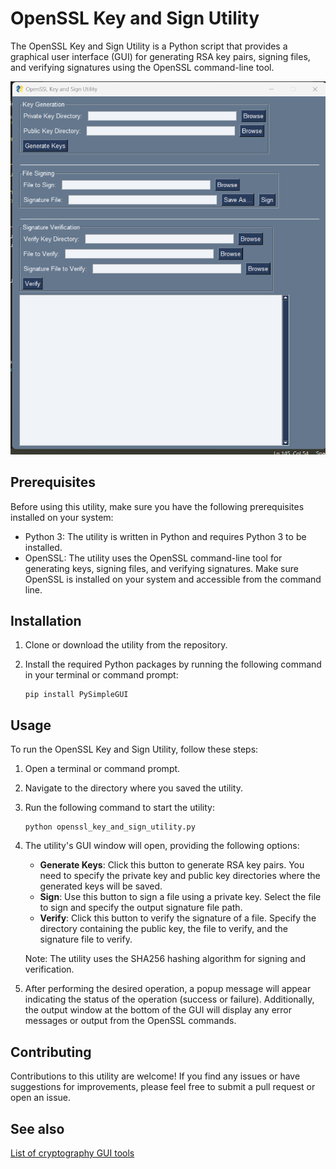 
# OpenSSL Key and Sign Utility

The OpenSSL Key and Sign Utility is a Python script that provides a graphical user interface (GUI) for generating RSA key pairs, signing files, and verifying signatures using the OpenSSL command-line tool.

![Alt text](image-1.png)

## Prerequisites

Before using this utility, make sure you have the following prerequisites installed on your system:

- Python 3: The utility is written in Python and requires Python 3 to be installed.
- OpenSSL: The utility uses the OpenSSL command-line tool for generating keys, signing files, and verifying signatures. Make sure OpenSSL is installed on your system and accessible from the command line.

## Installation

1. Clone or download the utility from the repository.
2. Install the required Python packages by running the following command in your terminal or command prompt:

   ```shell
   pip install PySimpleGUI
   ```

## Usage

To run the OpenSSL Key and Sign Utility, follow these steps:

1. Open a terminal or command prompt.
2. Navigate to the directory where you saved the utility.
3. Run the following command to start the utility:

   ```shell
   python openssl_key_and_sign_utility.py
   ```

4. The utility's GUI window will open, providing the following options:

   - **Generate Keys**: Click this button to generate RSA key pairs. You need to specify the private key and public key directories where the generated keys will be saved.
   - **Sign**: Use this button to sign a file using a private key. Select the file to sign and specify the output signature file path.
   - **Verify**: Click this button to verify the signature of a file. Specify the directory containing the public key, the file to verify, and the signature file to verify.

   Note: The utility uses the SHA256 hashing algorithm for signing and verification.

5. After performing the desired operation, a popup message will appear indicating the status of the operation (success or failure). Additionally, the output window at the bottom of the GUI will display any error messages or output from the OpenSSL commands.


## Contributing

Contributions to this utility are welcome! If you find any issues or have suggestions for improvements, please feel free to submit a pull request or open an issue.

## See also
[List of cryptography GUI tools](https://gist.github.com/stokito/eea7ee50d51e1db30122e2e33a62723e)
